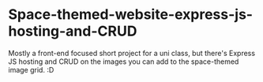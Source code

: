# Space-themed-website-express-js-hosting-and-CRUD

Mostly a front-end focused short project for a uni class, but there's Express JS hosting and CRUD on the images you can add to the space-themed image grid. :D
